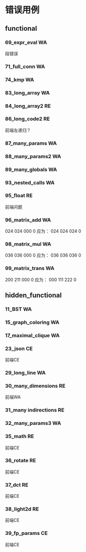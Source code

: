 # 错误用例

## functional


### 69_expr_eval WA

段错误

### 71_full_conn WA

### 74_kmp WA

### 83_long_array WA

### 84_long_array2 RE

### 86_long_code2 RE

前端左递归？

### 87_many_params WA

### 88_many_params2 WA

### 89_many_globals WA

### 93_nested_calls WA

### 95_float RE

前端问题

### 96_matrix_add WA

024
024
000
0
应为：
024
024
024
0

### 98_matrix_mul WA

036
036
000
0
应为：
036
036
036
0

### 99_matrix_trans WA

200
211
000
0
应为：
000
111
222
0


## hidden_functional

### 11_BST WA

### 15_graph_coloring WA

### 17_maximal_clique WA

### 23_json CE

前端CE

### 29_long_line WA

### 30_many_dimensions RE

前端WA

### 31_many indirections RE

### 32_many_params3 WA

### 35_math RE

前端CE

### 36_rotate RE

前端CE

### 37_dct RE

前端CE

### 38_light2d RE

前端CE

### 39_fp_params CE

前端CE

